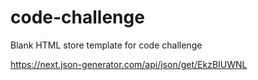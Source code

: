 # code-challenge
Blank HTML store template for code challenge

https://next.json-generator.com/api/json/get/EkzBIUWNL
